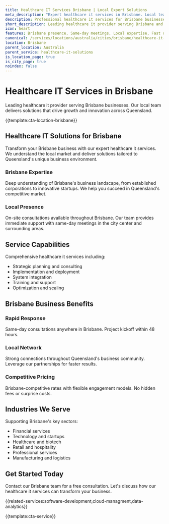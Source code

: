 ```yaml
---
title: Healthcare IT Services Brisbane | Local Expert Solutions
meta_description: "Expert healthcare it services in Brisbane. Local team, same-day consultations, proven results. Transform your business today."
description: Professional healthcare it services for Brisbane businesses
short_description: Leading healthcare it provider serving Brisbane and Queensland.
icon: heart
features: Brisbane presence, Same-day meetings, Local expertise, Fast deployment, Competitive rates, Proven track record
canonical: /services/locations/australia/cities/brisbane/healthcare-it-solutions-brisbane.html
location: Brisbane
parent_location: Australia
parent_service: healthcare-it-solutions
is_location_page: true
is_city_page: true
noindex: false
---
```


# Healthcare IT Services in Brisbane

Leading healthcare it provider serving Brisbane businesses. Our local team delivers solutions that drive growth and innovation across Queensland.

{{template:cta-location-brisbane}}

## Healthcare IT Solutions for Brisbane

Transform your Brisbane business with our expert healthcare it services. We understand the local market and deliver solutions tailored to Queensland's unique business environment.

### Brisbane Expertise

Deep understanding of Brisbane's business landscape, from established corporations to innovative startups. We help you succeed in Queensland's competitive market.

### Local Presence

On-site consultations available throughout Brisbane. Our team provides immediate support with same-day meetings in the city center and surrounding areas.

## Service Capabilities

Comprehensive healthcare it services including:
- Strategic planning and consulting
- Implementation and deployment
- System integration
- Training and support
- Optimization and scaling

## Brisbane Business Benefits

### Rapid Response
Same-day consultations anywhere in Brisbane. Project kickoff within 48 hours.

### Local Network
Strong connections throughout Queensland's business community. Leverage our partnerships for faster results.

### Competitive Pricing
Brisbane-competitive rates with flexible engagement models. No hidden fees or surprise costs.

## Industries We Serve

Supporting Brisbane's key sectors:
- Financial services
- Technology and startups
- Healthcare and biotech
- Retail and hospitality
- Professional services
- Manufacturing and logistics

## Get Started Today

Contact our Brisbane team for a free consultation. Let's discuss how our healthcare it services can transform your business.

{{related-services:software-development,cloud-managment,data-analytics}}

{{template:cta-service}}
